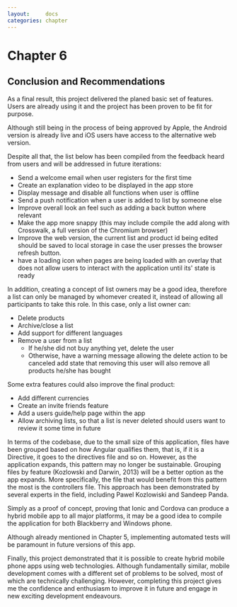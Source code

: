 ```yaml
---
layout:     docs
categories: chapter
---
```


# Chapter 6

## Conclusion and Recommendations

As a final result, this project delivered the planed basic set of features. Users are already using it and the project has been proven to be fit for purpose.

Although still being in the process of being approved by Apple, the Android version is already live and iOS users have access to the alternative web version.

Despite all that, the list below has been compiled from the feedback heard from users and will be addressed in future iterations:

- Send a welcome email when user registers for the first time
- Create an explanation video to be displayed in the app store
- Display message and disable all functions when user is offline
- Send a push notification when a user is added to list by someone else
- Improve overall look an feel such as adding a back button where relevant
- Make the app more snappy (this may include compile the add along with Crosswalk, a full version of the Chromium browser)
- Improve the web version, the current list and product id being edited should be saved to local storage in case the user presses the browser refresh button.
- have a loading icon when pages are being loaded with an overlay that does not allow users to interact with the application until its' state is ready

In addition, creating a concept of list owners may be a good idea, therefore a list can only be managed by whomever created it, instead of allowing all participants to take this role. In this case, only a list owner can:

  - Delete products
  - Archive/close a list
  - Add support for different languages
  - Remove a user from a list
    - If he/she did not buy anything yet, delete the user
    - Otherwise, have a warning message allowing the delete action to be canceled add state that removing this user will also remove all products he/she has bought

Some extra features could also improve the final product:

- Add different currencies
- Create an invite friends feature
- Add a users guide/help page within the app
- Allow archiving lists, so that a list is never deleted should users want to review it some time in future

In terms of the codebase, due to the small size of this application, files have been grouped based on how Angular qualifies them, that is, if it is a Directive, it goes to the directives file and so on. However, as the application expands, this pattern may no longer be sustainable. Grouping files by feature (Kozlowski and Darwin, 2013) will be a better option as the app expands. More specifically, the file that would benefit from this pattern the most is the controllers file. This approach has been demonstrated by several experts in the field, including Pawel Kozlowiski and Sandeep Panda.

Simply as a proof of concept, proving that Ionic and Cordova can produce a hybrid mobile app to all major platforms, it may be a good idea to compile the application for both Blackberry and Windows phone.

Although already mentioned in Chapter 5, implementing automated tests will be paramount in future versions of this app.

Finally, this project demonstrated that it is possible to create hybrid mobile phone apps using web technologies. Although fundamentally similar, mobile development comes with a different set of problems to be solved, most of which are technically challenging. However, completing this project gives me the confidence and enthusiasm to improve it in future and engage in new exciting development endeavours.
